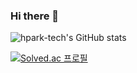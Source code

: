### Hi there 👋

<!--
**hpark-tech/hpark-tech** is a ✨ _special_ ✨ repository because its `README.md` (this file) appears on your GitHub profile.

Here are some ideas to get you started:

- 🔭 I’m currently working on ...
- 🌱 I’m currently learning ...
- 👯 I’m looking to collaborate on ...
- 🤔 I’m looking for help with ...
- 💬 Ask me about ...
- 📫 How to reach me: ...
- 😄 Pronouns: ...
- ⚡ Fun fact: ...
-->

![hpark-tech's GitHub stats](https://github-readme-stats.vercel.app/api?username=hpark-tech&hide=contribs,prs&show_icons=true&theme=graywhite)

[![Solved.ac
프로필](http://mazassumnida.wtf/api/v2/generate_badge?boj=todayicode)](https://solved.ac/todayicode)
